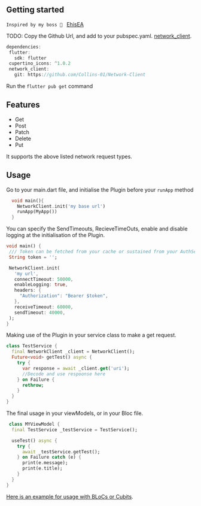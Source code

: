 
## Getting started

`Inspired by my boss 🤲 ` [EhisEA](https://github.com/EhisEA)
 

TODO: Copy the Github Url, and add to your pubspec.yaml.
[network_client](https://github.com/Collins-01/Network-Client). 

 ```dart
dependencies:
  flutter:
    sdk: flutter
  cupertino_icons: ^1.0.2
  network_client:
    git: https://github.com/Collins-01/Network-Client
```

Run the `flutter pub get` command

## Features
 - Get
 - Post
 - Patch
 - Delete
 - Put
 
 It supports the above listed network request types.

## Usage
 Go to your main.dart file, and initialise the Plugin before your `runApp` method
```dart
  void main(){ 
    NetworkClient.init('my base url')
    runApp(MyApp())
  }
```
 You can specify the SendTimeouts, RecieveTimeOuts, enable and disable logging at the initialisation of the Plugin.

 ```dart
 void main() {
  /// Token can be fetched from your cache or sustained from your AuthService
  String token = '';

  NetworkClient.init(
    'my url',
    connectTimeout: 50000,
    enableLogging: true,
    headers: {
      "Authorization": "Bearer $token",
    },
    receiveTimeout: 60000,
    sendTimeout: 40000,
  );
}
 ```

Making use of the Plugin in your service class to make a get request.

```dart
class TestService {
  final NetworkClient _client = NetworkClient();
  Future<void> getTest() async {
    try {
      var response = await _client.get('uri');
      //Decode and use respoonse here
    } on Failure {
      rethrow;
    }
  }
}

```

The final usage in your viewModels, or in your Bloc file.
```dart
 class MYViewModel {
  final TestService _testService = TestService();

  useTest() async {
    try {
      await _testService.getTest();
    } on Failure catch (e) {
      print(e.message);
      print(e.title);
    }
  }
}
```
[Here is an example for usage with BLoCs or Cubits](https://github.com/Collins-01/Weather_App_Flutter.git). 

<!-- https://github.com/Collins-01/Weather_App_Flutter.git -->

<!-- 
## Additional information

TODO: Tell users more about the package: where to find more information, how to 
contribute to the package, how to file issues, what response they can expect 
from the package authors, and more. -->
